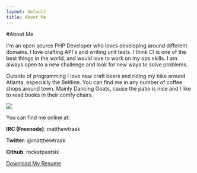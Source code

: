 ```yaml
---
layout: default
title: About Me
---
```



#About Me

I'm an open source PHP Developer who loves developing around different domains. I love crafting API's and writing unit tests. I think CI is one of the best things in the world, and would love to work on my ops skills. I am always open to a new challenge and look for new ways to solve problems. 

Outside of programming I love new craft beers and riding my bike around Atlanta, especially the Beltline. You can find me in any number of coffee shops around town. Mainly Dancing Goats, cause the patio is nice and I like to read books in their comfy chairs. 

<img src="http://matthewtrask.net/matt.jpg">

You can find me online at:

**IRC (Freenode)**: matthewtrask

**Twitter**: @matthewtrask

**Github**: rocketpastsix

<a href="http://matthewtrask.net/MattTraskResume.pdf" target="_blank">Download My Resume</a>

